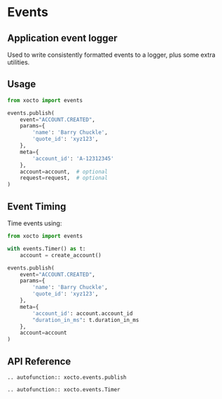 # Events

## Application event logger

Used to write consistently formatted events to a logger, plus some extra utilities.

## Usage

```python
from xocto import events

events.publish(
    event="ACCOUNT.CREATED",
    params={
        'name': 'Barry Chuckle',
        'quote_id': 'xyz123',
    },
    meta={
        'account_id': 'A-12312345'
    },
    account=account,  # optional
    request=request,  # optional
)
```

## Event Timing

Time events using:

```python
from xocto import events

with events.Timer() as t:
    account = create_account()

events.publish(
    event="ACCOUNT.CREATED",
    params={
        'name': 'Barry Chuckle',
        'quote_id': 'xyz123',
    },
    meta={
        'account_id': account.account_id
        "duration_in_ms": t.duration_in_ms
    },
    account=account
)
```

## API Reference

```{eval-rst}
.. autofunction:: xocto.events.publish

.. autofunction:: xocto.events.Timer
```
